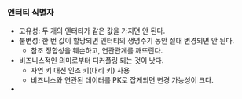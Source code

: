 ### 엔터티 식별자
- 고유성: 두 개의 엔터티가 같은 값을 가지면 안 된다.
- 불변성: 한 번 값이 할당되면 엔터티의 생명주기 동안 절대 변경되면 안 된다.
  - 참조 정합성을 훼손하고, 연관관계를 깨뜨린다.
- 비즈니스적인 의미로부터 디커플링 되는 것이 낫다.
  - 자연 키 대신 인조 키(대리 키) 사용
  - 비즈니스와 연관된 데이터를 PK로 잡게되면 변경 가능성이 크다.
- 